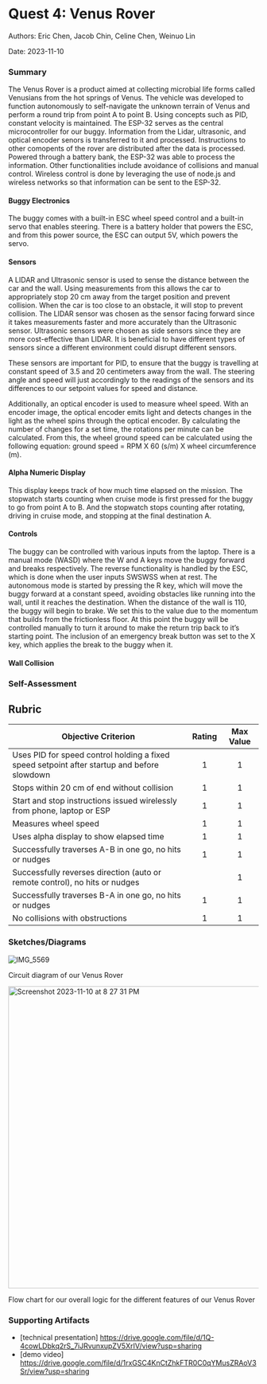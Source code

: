 # Quest 4: Venus Rover

Authors: Eric Chen, Jacob Chin, Celine Chen, Weinuo Lin

Date: 2023-11-10

### Summary
The Venus Rover is a product aimed at collecting microbial life forms called Venusians from the hot springs of Venus. The vehicle was developed to function autonomously to self-navigate the unknown terrain of Venus and perform a round trip from point A to point B. Using concepts such as PID, constant velocity is maintained. The ESP-32 serves as the central microcontroller for our buggy. Information from the Lidar, ultrasonic, and optical encoder senors is transferred to it and processed. Instructions to other comopents of the rover are distributed after the data is processed. Powered through a battery bank, the ESP-32 was able to process the information. Other functionalities include avoidance of collisions and manual control. Wireless control is done by leveraging the use of node.js and wireless networks so that information can be sent to the ESP-32. 

#### Buggy Electronics
The buggy comes with a built-in ESC wheel speed control and a built-in servo that enables steering. There is a battery holder that powers the ESC, and from this power source, the ESC can output 5V, which powers the servo. 

#### Sensors
A LIDAR and Ultrasonic sensor is used to sense the distance between the car and the wall. Using measurements from this allows the car to appropriately stop 20 cm away from the target position and prevent collision. When the car is too close to an obstacle, it will stop to prevent collision. The LIDAR sensor was chosen as the sensor facing forward since it takes measurements faster and more accurately than the Ultrasonic sensor. Ultrasonic sensors were chosen as side sensors since they are more cost-effective than LIDAR. It is beneficial to have different types of sensors since a different environment could disrupt different sensors.

These sensors are important for PID, to ensure that the buggy is travelling at constant speed of 3.5 and 20 centimeters away from the wall. The steering angle and speed will just accordingly to the readings of the sensors and its differences to our setpoint values for speed and distance. 

Additionally, an optical encoder is used to measure wheel speed. With an encoder image, the optical encoder emits light and detects changes in the light as the wheel spins through the optical encoder. By calculating the number of changes for a set time, the rotations per minute can be calculated. From this, the wheel ground speed can be calculated using the following equation: ground speed = RPM X 60 (s/m) X wheel circumference (m).

#### Alpha Numeric Display
This display keeps track of how much time elapsed on the mission. The stopwatch starts counting when cruise mode is first pressed for the buggy to go from point A to B. And the stopwatch stops counting after rotating, driving in cruise mode, and stopping at the final destination A.



#### Controls 
The buggy can be controlled with various inputs from the laptop. There is a manual mode (WASD) where the W and A keys move the buggy forward and breaks respectively. The reverse functionality is handled by the ESC, which is done when the user inputs SWSWSS when at rest. The autonomous mode is started by pressing the R key, which will move the buggy forward at a constant speed, avoiding obstacles like running into the wall, until it reaches the destination. When the distance of the wall is 110, the buggy will begin to brake. We set this to the value due to the momentum that builds from the frictionless floor. At this point the buggy will be controlled manually to turn it around to make the return trip back to it’s starting point. The inclusion of an emergency break button was set to the X key, which applies the break to the buggy when it. 

#### Wall Collision





### Self-Assessment 

## Rubric

| Objective Criterion | Rating | Max Value  | 
|---------------------------------------------|:-----------:|:---------:|
| Uses PID for speed control holding a fixed speed setpoint after startup and before slowdown | 1 |  1     | 
| Stops within 20 cm of end without collision | 1 |  1     | 
| Start and stop instructions issued wirelessly from phone, laptop or ESP | 1 |  1     | 
| Measures wheel speed | 1 |  1     | 
| Uses alpha display to show elapsed time | 1 |  1     | 
| Successfully traverses A-B in one go, no hits or nudges | 1 |  1     | 
| Successfully reverses direction (auto or remote control), no hits or nudges |  |  1     | 
| Successfully traverses B-A in one go, no hits or nudges | 1 |  1     | 
| No collisions with obstructions | 1 |  1     | 




### Sketches/Diagrams

![IMG_5569](https://github.com/BU-EC444/Team1-Squigglies-Lin-Chen-Chin-Chen/assets/99696770/bc037a9f-36e7-46f0-abc1-3a11b50c592d)

Circuit diagram of our Venus Rover

<img width="607" alt="Screenshot 2023-11-10 at 8 27 31 PM" src="https://github.com/BU-EC444/Team1-Squigglies-Lin-Chen-Chin-Chen/assets/99696770/52c1c0be-6887-465b-aa9c-4ded70b84b2e">

Flow chart for our overall logic for the different features of our Venus Rover



### Supporting Artifacts
- [technical presentation] https://drive.google.com/file/d/1Q-4cowLDbkq2rS_7iJRvunxupZV5XrIV/view?usp=sharing
- [demo video] https://drive.google.com/file/d/1rxGSC4KnCtZhkFTR0C0qYMusZRAoV3Sr/view?usp=sharing




